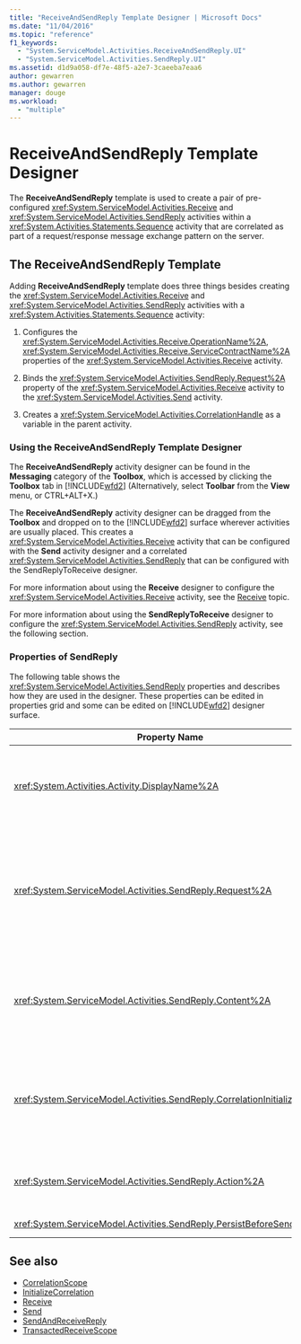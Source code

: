 ```yaml
---
title: "ReceiveAndSendReply Template Designer | Microsoft Docs"
ms.date: "11/04/2016"
ms.topic: "reference"
f1_keywords: 
  - "System.ServiceModel.Activities.ReceiveAndSendReply.UI"
  - "System.ServiceModel.Activities.SendReply.UI"
ms.assetid: d1d9a058-df7e-48f5-a2e7-3caeeba7eaa6
author: gewarren
ms.author: gewarren
manager: douge
ms.workload: 
  - "multiple"
---
```

# ReceiveAndSendReply Template Designer

The **ReceiveAndSendReply** template is used to create a pair of pre-configured <xref:System.ServiceModel.Activities.Receive> and <xref:System.ServiceModel.Activities.SendReply> activities within a <xref:System.Activities.Statements.Sequence> activity that are correlated as part of a request/response message exchange pattern on the server.

## The ReceiveAndSendReply Template
 Adding **ReceiveAndSendReply** template does three things besides creating the <xref:System.ServiceModel.Activities.Receive> and <xref:System.ServiceModel.Activities.SendReply> activities with a <xref:System.Activities.Statements.Sequence> activity:

1.  Configures the <xref:System.ServiceModel.Activities.Receive.OperationName%2A>, <xref:System.ServiceModel.Activities.Receive.ServiceContractName%2A> properties of the <xref:System.ServiceModel.Activities.Receive> activity.

2.  Binds the <xref:System.ServiceModel.Activities.SendReply.Request%2A> property of the <xref:System.ServiceModel.Activities.Receive> activity to the <xref:System.ServiceModel.Activities.Send> activity.

3.  Creates a <xref:System.ServiceModel.Activities.CorrelationHandle> as a variable in the parent activity.

### Using the ReceiveAndSendReply Template Designer
 The **ReceiveAndSendReply** activity designer can be found in the **Messaging** category of the **Toolbox**, which is accessed by clicking the **Toolbox** tab in [!INCLUDE[wfd2](../workflow-designer/includes/wfd2_md.md)] (Alternatively, select **Toolbar** from the **View** menu, or CTRL+ALT+X.)

 The **ReceiveAndSendReply** activity designer can be dragged from the **Toolbox** and dropped on to the [!INCLUDE[wfd2](../workflow-designer/includes/wfd2_md.md)] surface wherever activities are usually placed. This creates a <xref:System.ServiceModel.Activities.Receive> activity that can be configured with the **Send** activity designer and a correlated <xref:System.ServiceModel.Activities.SendReply> that can be configured with the SendReplyToReceive designer.

 For more information about using the **Receive** designer to configure the <xref:System.ServiceModel.Activities.Receive> activity, see the [Receive](../workflow-designer/receive-activity-designer.md) topic.

 For more information about using the **SendReplyToReceive** designer to configure the <xref:System.ServiceModel.Activities.SendReply> activity, see the following section.

### Properties of SendReply
 The following table shows the <xref:System.ServiceModel.Activities.SendReply> properties and describes how they are used in the designer. These properties can be edited in properties grid and some can be edited on [!INCLUDE[wfd2](../workflow-designer/includes/wfd2_md.md)] designer surface.

|Property Name|Required|Usage|
|-------------------|--------------|-----------|
|<xref:System.Activities.Activity.DisplayName%2A>|False|The optional friendly name of the <xref:System.ServiceModel.Activities.SendReply> activity. The default is SendReplyToReceive.<br /><br /> Although the use of a non-default value for the friendly <xref:System.Activities.Activity.DisplayName%2A> is not strictly required, it is a best practice to use such a value.|
|<xref:System.ServiceModel.Activities.SendReply.Request%2A>|True|Reference to the <xref:System.ServiceModel.Activities.Receive> activity paired with this <xref:System.ServiceModel.Activities.SendReply> activity. This property must not be **null**. <xref:System.ServiceModel.Activities.Receive> and <xref:System.ServiceModel.Activities.SendReply> activities are used together on the server to model a request/response messaging pattern. This property specifies which <xref:System.ServiceModel.Activities.Send> activity is paired. In the designer, you cannot edit this property because it is automatically bound to the <xref:System.ServiceModel.Activities.Send> activity from which you created the <xref:System.ServiceModel.Activities.SendReply> activity.|
|<xref:System.ServiceModel.Activities.SendReply.Content%2A>|False|Specifies the message or parameter content to receive. It can be either a <xref:System.ServiceModel.Activities.ReceiveMessageContent> activity or a <xref:System.ServiceModel.Activities.ReceiveParametersContent> activity. Edit this property by clicking the ellipse button beside the **Content** field in property grid or clicking the **Define...** button beside the **Content** label on the **Receive** activity designer surface. Both display the **Content Definition** dialog. For more information about how to use this box, see the [Content Definition Dialog Box](../workflow-designer/content-definition-dialog-box.md) topic.|
|<xref:System.ServiceModel.Activities.SendReply.CorrelationInitializers%2A>|False|Specifies the collection of <xref:System.ServiceModel.Activities.CorrelationInitializer> objects that initialize multiple <xref:System.ServiceModel.Activities.CorrelationHandle> objects that configure this <xref:System.ServiceModel.Activities.Receive> activity within the workflow. Click the ellipsis button next to the <xref:System.ServiceModel.Activities.SendReply.CorrelationInitializers%2A> property in the properties grid to open the **Add Correlation Initializers** dialog box. For more information about using this box, see the [Add CorrelationInitializers Dialog Box](../workflow-designer/add-correlationinitializers-dialog-box.md) topic.|
|<xref:System.ServiceModel.Activities.SendReply.Action%2A>|False|Specifies the action header of the message. If it is not explicitly set, its value defaults to:<br /><br /> **https://tempuri.org/{service contract namespace}/{service contract name}/{operation name}**|
|<xref:System.ServiceModel.Activities.SendReply.PersistBeforeSend%2A>|False|Specifies whether the workflow instance should be persisted before the reply message is sent. The default value is **false**.|

## See also

- [CorrelationScope](../workflow-designer/correlationscope-activity-designer.md)
- [InitializeCorrelation](../workflow-designer/initializecorrelation-activity-designer.md)
- [Receive](../workflow-designer/receive-activity-designer.md)
- [Send](../workflow-designer/send-activity-designer.md)
- [SendAndReceiveReply](../workflow-designer/sendandreceivereply-template-designer.md)
- [TransactedReceiveScope](../workflow-designer/transactedreceivescope-activity-designer.md)